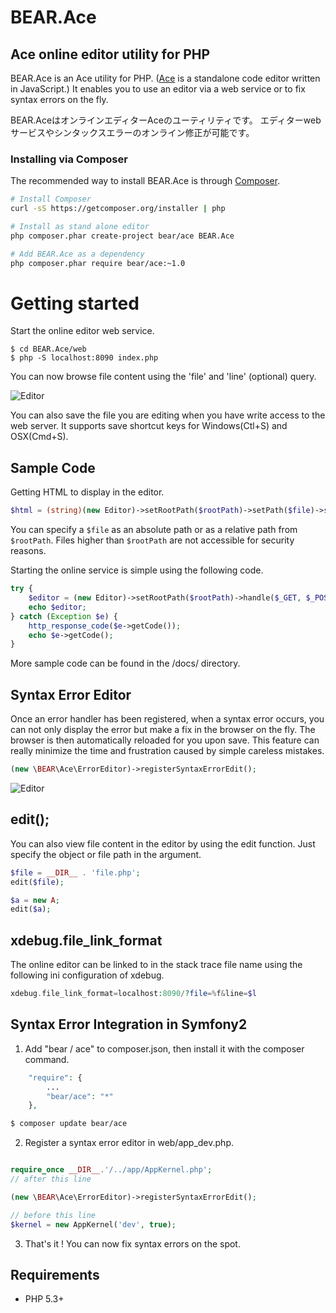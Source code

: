 BEAR.Ace
========

Ace online editor utility for PHP
----------------------------------

BEAR.Ace is an Ace utility for PHP. ([Ace](https://github.com/ajaxorg/ace) is a standalone code editor written in JavaScript.)
It enables you to use an editor via a web service or to fix syntax errors on the fly.

BEAR.AceはオンラインエディターAceのユーティリティです。
エディターwebサービスやシンタックスエラーのオンライン修正が可能です。

### Installing via Composer

The recommended way to install BEAR.Ace is through [Composer](http://getcomposer.org).

```bash
# Install Composer
curl -sS https://getcomposer.org/installer | php

# Install as stand alone editor
php composer.phar create-project bear/ace BEAR.Ace

# Add BEAR.Ace as a dependency
php composer.phar require bear/ace:~1.0
```

Getting started
===============

Start the online editor web service.  

```
$ cd BEAR.Ace/web
$ php -S localhost:8090 index.php
```

You can now browse file content using the 'file' and 'line' (optional) query.    

![Editor](https://raw.github.com/koriym/BEAR.Ace/gh-pages/assets/editor.png)

You can also save the file you are editing when you have write access to the web server. It supports save shortcut keys for Windows(Ctl+S) and OSX(Cmd+S).

Sample Code
-----------

Getting HTML to display in the editor.

```php
$html = (string)(new Editor)->setRootPath($rootPath)->setPath($file)->setLine($line);
```

You can specify a `$file` as an absolute path or as a relative path from `$rootPath`.
Files higher than `$rootPath` are not accessible for security reasons.


Starting the online service is simple using the following code.
```php
try {
    $editor = (new Editor)->setRootPath($rootPath)->handle($_GET, $_POST, $_SERVER);
    echo $editor;
} catch (Exception $e) {
    http_response_code($e->getCode());
    echo $e->getCode();
}
```
More sample code can be found in the /docs/ directory.

Syntax Error Editor
-------------------
Once an error handler has been registered, when a syntax error occurs, you can not only display the error but make a fix in the browser on the fly. The browser is then automatically reloaded for you upon save. This feature can really minimize the time and frustration caused by simple careless mistakes.

```php
(new \BEAR\Ace\ErrorEditor)->registerSyntaxErrorEdit();
```
![Editor](https://raw.github.com/koriym/BEAR.Ace/gh-pages/assets/syntax_error.png)

edit();
-------------------
You can also view file content in the editor by using the edit function. Just specify the object or file path in the argument.

```php
$file = __DIR__ . 'file.php';
edit($file);
```

```php
$a = new A;
edit($a);
```

xdebug.file_link_format
-----------------------
The online editor can be linked to in the stack trace file name using the following ini configuration of xdebug.

```php
xdebug.file_link_format=localhost:8090/?file=%f&line=$l
```

Syntax Error Integration in Symfony2
-------------------------------------------

1) Add "bear / ace" to composer.json, then install it with the composer command.
```php
    "require": {
        ...
        "bear/ace": "*"
    },
```
```bash
$ composer update bear/ace
```

2) Register a syntax error editor in web/app_dev.php.
```php

require_once __DIR__.'/../app/AppKernel.php';
// after this line

(new \BEAR\Ace\ErrorEditor)->registerSyntaxErrorEdit();

// before this line
$kernel = new AppKernel('dev', true);
```

3) That's it ! You can now fix syntax errors on the spot.

Requirements
------------
 * PHP 5.3+
